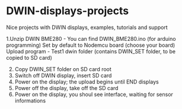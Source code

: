 # DWIN-displays-projects
Nice projects with DWIN displays, examples, tutorials and support

1.Unzip DWIN BME280
		- You can find DWIN_BME280.ino (for arduino programming) 
	Set by default to Nodemcu board (choose your board)
	Upload program
		- Test1 dwin folder (contains DWIN_SET folder, to be copied to SD card)

2. Copy DWIN_SET folder on SD card root
3. Switch off DWIN display, insert SD card
4. Power on the display; the upload begins until END displays
5. Power off the display, take off the SD card
6. Power on the display, you shoul see interface, waiting for sensor informations
